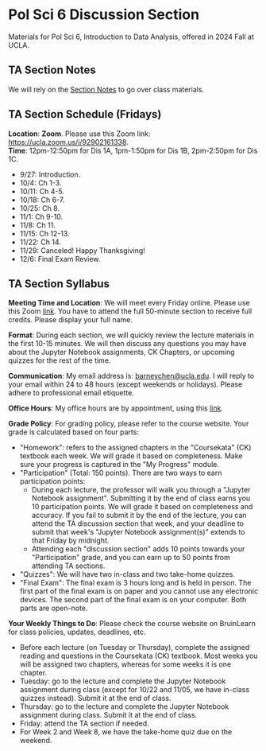 # Pol Sci 6 Discussion Section 
Materials for Pol Sci 6, Introduction to Data Analysis, offered in 2024 Fall at UCLA.

## TA Section Notes
We will rely on the [Section Notes](https://htmlpreview.github.io/?https://github.com/haotianchen/ps6/blob/main/notes.html) to go over class materials. 

## TA Section Schedule (Fridays)
**Location**: **Zoom**. Please use this Zoom link: https://ucla.zoom.us/j/92902161338. <br />
**Time**: 12pm-12:50pm for Dis 1A, 1pm-1:50pm for Dis 1B, 2pm-2:50pm for Dis 1C. <br />
+ 9/27: Introduction.
+ 10/4: Ch 1-3.
+ 10/11: Ch 4-5.
+ 10/18: Ch 6-7.
+ 10/25: Ch 8.
+ 11/1: Ch 9-10.
+ 11/8: Ch 11.
+ 11/15: Ch 12-13.
+ 11/22: Ch 14.
+ 11/29: Canceled! Happy Thanksgiving!
+ 12/6: Final Exam Review. 

## TA Section Syllabus
**Meeting Time and Location**: We will meet every Friday online. Please use this Zoom [link](https://ucla.zoom.us/j/92902161338). You have to attend the full 50-minute section to receive full credits. Please display your full name. 

**Format**: During each section, we will quickly review the lecture materials in the first 10-15 minutes. We will then discuss any questions you may have about the Jupyter Notebook assignments, CK Chapters, or upcoming quizzes for the rest of the time. 

**Communication**: My email address is: barneychen@ucla.edu. I will reply to your email within 24 to 48 hours (except weekends or holidays). Please adhere to professional email etiquette. 

**Office Hours**: My office hours are by appointment, using this [link](https://calendly.com/barneych/ps6). 

**Grade Policy**: For grading policy, please refer to the course website. Your grade is calculated based on four parts: 
+ "Homework": refers to the assigned chapters in the "Coursekata" (CK) textbook each week. We will grade it based on completeness. Make sure your progress is captured in the "My Progress" module. 
+ "Participation" (Total: 150 points). There are two ways to earn participation points:
  - During each lecture, the professor will walk you through a "Jupyter Notebook assignment". Submitting it by the end of class earns you 10 participation points. We will grade it based on completeness and accuracy. If you fail to submit it by the end of the lecture, you can attend the TA discussion section that week, and your deadline to submit that week's "Jupyter Notebook assignment(s)" extends to that Friday by midnight. 
  - Attending each "discussion section" adds 10 points towards your "Participation" grade, and you can earn up to 50 points from attending TA sections.
+ "Quizzes": We will have two in-class and two take-home quizzes. 
+ "Final Exam": The final exam is 3 hours long and is held in person. The first part of the final exam is on paper and you cannot use any electronic devices. The second part of the final exam is on your computer. Both parts are open-note.

**Your Weekly Things to Do**: Please check the course website on BruinLearn for class policies, updates, deadlines, etc.
+ Before each lecture (on Tuesday or Thursday), complete the assigned reading and questions in the Coursekata (CK) textbook. Most weeks you will be assigned two chapters, whereas for some weeks it is one chapter.  
+ Tuesday: go to the lecture and complete the Jupyter Notebook assignment during class (except for 10/22 and 11/05, we have in-class quizzes instead). Submit it at the end of class.
+ Thursday: go to the lecture and complete the Jupyter Notebook assignment during class. Submit it at the end of class.
+ Friday: attend the TA section if needed.
+ For Week 2 and Week 8, we have the take-home quiz due on the weekend.  

